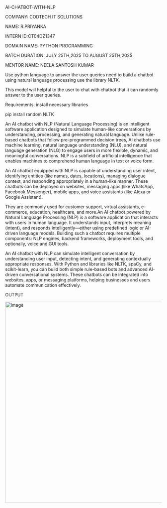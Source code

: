 AI-CHATBOT-WITH-NLP

COMPANY: CODTECH IT SOLUTIONS

NAME: R.PRIYANKA

INTERN ID:CT04DZ1347

DOMAIN NAME: PYTHON PROGRAMMING

BATCH DURATION: JULY 25TH,2025 TO AUGUST 25TH,2025

MENTOR NAME: NEELA SANTOSH KUMAR

Use python language to answer the user queries   need to build a chatbot using natural language processing use the library NLTK.

This model  will helpful to the user to chat with chatbot that it  can randomly answer to the user queries. 

Requirements: install necessary libraries

pip install  random NLTK

An AI chatbot with NLP (Natural Language Processing) is an intelligent software application designed to simulate human-like conversations by understanding, processing, and generating natural language. Unlike rule-based chatbots that follow pre-programmed decision trees, AI chatbots use machine learning, natural language understanding (NLU), and natural language generation (NLG) to engage users in more flexible, dynamic, and meaningful conversations. NLP is a subfield of artificial intelligence that enables machines to comprehend human language in text or voice form.

An AI chatbot equipped with NLP is capable of understanding user intent, identifying entities (like names, dates, locations), managing dialogue context, and responding appropriately in a human-like manner. These chatbots can be deployed on websites, messaging apps (like WhatsApp, Facebook Messenger), mobile apps, and voice assistants (like Alexa or Google Assistant). 

They are commonly used for customer support, virtual assistants, e-commerce, education, healthcare, and more.An AI chatbot powered by Natural Language Processing (NLP) is a software application that interacts with users in human language. It understands input, interprets meaning (intent), and responds intelligently—either using predefined logic or AI-driven language models. Building such a chatbot requires multiple components: NLP engines, backend frameworks, deployment tools, and optionally, voice and GUI tools.

An AI chatbot with NLP can simulate intelligent conversation by understanding user input, detecting intent, and generating contextually appropriate responses. With Python and libraries like NLTK, spaCy, and scikit-learn, you can build both simple rule-based bots and advanced AI-driven conversational systems. These chatbots can be integrated into websites, apps, or messaging platforms, helping businesses and users automate communication effectively.

OUTPUT

<img width="880" height="646" alt="Image" src="https://github.com/user-attachments/assets/43758148-d1fd-49a0-a40b-bbe85fb502d0" />

